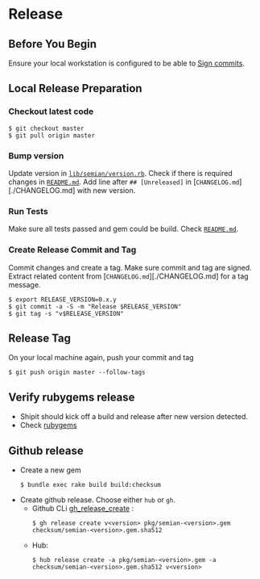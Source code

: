 # Release

## Before You Begin

Ensure your local workstation is configured to be able to
[Sign commits](https://docs.github.com/en/authentication/managing-commit-signature-verification/signing-commits).

## Local Release Preparation

### Checkout latest code

```shell
$ git checkout master
$ git pull origin master
```

### Bump version

Update version in [`lib/semian/version.rb`](./lib/semian/version.rb).
Check if there is required changes in [`README.md`](./README.md).
Add line after `## [Unreleased]` in [`CHANGELOG.md`][./CHANGELOG.md] with new version.

### Run Tests

Make sure all tests passed and gem could be build.
Check [`README.md`](./README.md).

### Create Release Commit and Tag

Commit changes and create a tag. Make sure commit and tag are signed.
Extract related content from [`CHANGELOG.md`][./CHANGELOG.md] for a tag message.

```shell
$ export RELEASE_VERSION=0.x.y
$ git commit -a -S -m "Release $RELEASE_VERSION"
$ git tag -s "v$RELEASE_VERSION"
```

## Release Tag

On your local machine again, push your commit and tag

```shell
$ git push origin master --follow-tags
```

## Verify rubygems release

- Shipit should kick off a build and release after new version detected.
- Check [rubygems](https://rubygems.org/gems/semian)

## Github release

- Create a new gem
    ```shell
    $ bundle exec rake build build:checksum
    ```
- Create github release. Choose either `hub` or `gh`.
  * Github CLi [gh_release_create](https://cli.github.com/manual/gh_release_create) :
    ```
    $ gh release create v<version> pkg/semian-<version>.gem checksum/semian-<version>.gem.sha512
    ```
  * Hub:
    ```
    $ hub release create -a pkg/semian-<version>.gem -a checksum/semian-<version>.gem.sha512 v<version>
    ```
